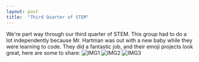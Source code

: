 ```yaml
---
layout: post
title:  "Third Quarter of STEM"
---
```

We're part way through our third quarter of STEM. This group had to do a lot independently because Mr. Hartman was out with a new baby while they were learning to code. They did a fantastic job, and their emoji projects look great, here are some to share:
![IMG1](/assets/STEM7Q3.png)
![IMG2](/assets/STEM7Q3_2.png)
![IMG3](/assets/STEM8Q3.png)